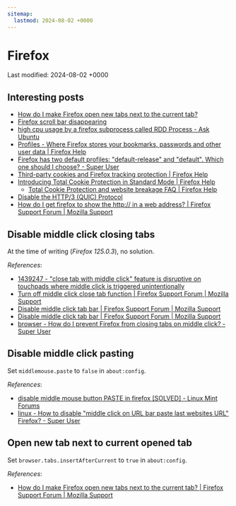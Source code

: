 ```yaml
---
sitemap:
  lastmod: 2024-08-02 +0000
---
```


# Firefox

Last modified: 2024-08-02 +0000

## Interesting posts

- [How do I make Firefox open new tabs next to the current tab?](https://support.mozilla.org/en-US/questions/1348563)
- [Firefox scroll bar disappearing](https://superuser.com/questions/1720362/firefox-scroll-bar-disappearing)
- [high cpu usage by a firefox subprocess called RDD Process - Ask Ubuntu](https://askubuntu.com/questions/1483112/high-cpu-usage-by-a-firefox-subprocess-called-rdd-process)
- [Profiles - Where Firefox stores your bookmarks, passwords and other user data \| Firefox Help](https://support.mozilla.org/en-US/kb/profiles-where-firefox-stores-user-data)
- [Firefox has two default profiles: "default-release" and "default". Which one should I choose? - Super User](https://superuser.com/questions/1507251/firefox-has-two-default-profiles-default-release-and-default-which-one-sho)
- [Third-party cookies and Firefox tracking protection \| Firefox Help](https://support.mozilla.org/en-US/kb/third-party-cookies-firefox-tracking-protection)
- [Introducing Total Cookie Protection in Standard Mode \| Firefox Help](https://support.mozilla.org/en-US/kb/introducing-total-cookie-protection-standard-mode?as=u&utm_source=inproduct#firefox:linux:fx126)
  - [Total Cookie Protection and website breakage FAQ \| Firefox Help](https://support.mozilla.org/en-US/kb/total-cookie-protection-and-website-breakage-faq)
- [Disable the HTTP/3 (QUIC) Protocol](https://www.watchguard.com/help/docs/help-center/en-US/Content/en-US/Endpoint-Security/manage-settings/disable-http-3-protocol-for-web-access-control.html?TocPath=Troubleshooting%7C_____19)
- [How do I get firefox to show the http:// in a web address? \| Firefox Support Forum \| Mozilla Support](https://support.mozilla.org/en-US/questions/881261)

## Disable middle click closing tabs

At the time of writing (*Firefox 125.0.3*), no solution.

*References*:

- [1439247 - "close tab with middle click" feature is disruptive on touchpads where middle click is triggered unintentionally](https://bugzilla.mozilla.org/show_bug.cgi?id=1439247)
- [Turn off middle click close tab function \| Firefox Support Forum \| Mozilla Support](https://support.mozilla.org/en-US/questions/1443932)
- [Disable middle click tab bar \| Firefox Support Forum \| Mozilla Support](https://support.mozilla.org/en-US/questions/1271141)
- [Disable middle click tab bar \| Firefox Support Forum \| Mozilla Support](https://support.mozilla.org/en-US/questions/1254024)
- [browser - How do I prevent Firefox from closing tabs on middle click? - Super User](https://superuser.com/questions/113048/how-do-i-prevent-firefox-from-closing-tabs-on-middle-click)

## Disable middle click pasting

Set `middlemouse.paste` to `false` in `about:config`.

*References*:

- [disable middle mouse button PASTE in firefox [SOLVED] - Linux Mint Forums](https://forums.linuxmint.com/viewtopic.php?t=20767)
- [linux - How to disable "middle click on URL bar paste last websites URL" Firefox? - Super User](https://superuser.com/questions/1330519/how-to-disable-middle-click-on-url-bar-paste-last-websites-url-firefox/1813827#1813827)

## Open new tab next to current opened tab

Set `browser.tabs.insertAfterCurrent` to `true` in `about:config`.

*References*:

- [How do I make Firefox open new tabs next to the current tab? \| Firefox Support Forum \| Mozilla Support](https://support.mozilla.org/en-US/questions/1348563)
